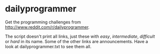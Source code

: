 dailyprogrammer
===============

Get the programming challenges from http://www.reddit.com/r/dailyprogrammer.

The script doesn't print all links, just these with _easy_, _intermediate_, _difficult_ or _hard_ in its name.
Some of the other links are announcements.
Have a look at dailyprogrammer.txt to see them all.
